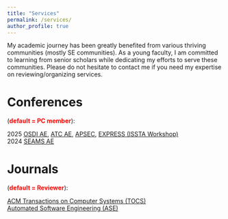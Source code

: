 ```yaml
---
title: "Services"
permalink: /services/
author_profile: true
---
```


My academic journey has been greatly benefited from various thriving communities (mostly SE communities). As a young faculty, I am committed to learning from senior scholars while dedicating my efforts to serve these communities. Please do not hesitate to contact me if you need my expertise on reviewing/organizing services.

Conferences 
======   
(**<font color="red">default = PC member</font>**):   

2025 [OSDI AE](https://www.usenix.org/conference/osdi25/call-for-artifacts), [ATC AE](https://www.usenix.org/conference/atc25/call-for-artifacts), [APSEC](https://conf.researchr.org/home/apsec-2025), [EXPRESS (ISSTA Workshop)](https://conf.researchr.org/home/issta-2025/express-2025)   
2024 [SEAMS AE](https://conf.researchr.org/home/seams-2024)   

Journals   
======
 (**<font color="red">default = Reviewer</font>**): 

[ACM Transactions on Computer Systems (TOCS)](https://dl.acm.org/journal/tocs)      
[Automated Software Engineering (ASE)](https://link.springer.com/journal/10515)   